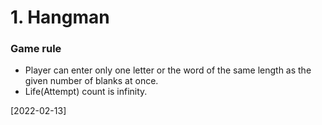 # 1. Hangman

### Game rule
* Player can enter only one letter or the word of the same length as the given number of blanks at once.
* Life(Attempt) count is infinity.

[2022-02-13]

